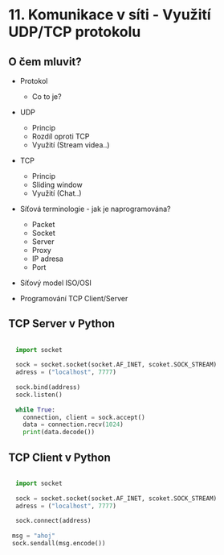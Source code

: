 # 11. Komunikace v síti - Využití UDP/TCP protokolu

## O čem mluvit?
- Protokol
  - Co to je?

- UDP
  - Princip
  - Rozdíl oproti TCP
  - Využití (Stream videa..)
- TCP
  - Princip
  - Sliding window
  - Využití (Chat..)
  
 - Síťová terminologie - jak je naprogramována?
    - Packet
    - Socket
    - Server
    - Proxy
    - IP adresa
    - Port

  - Síťový model ISO/OSI
    
- Programování TCP Client/Server

## TCP Server v Python

```python
  
  import socket
  
  sock = socket.socket(socket.AF_INET, scoket.SOCK_STREAM)
  adress = ("localhost", 7777)
  
  sock.bind(address)
  sock.listen()
  
  while True:
    connection, client = sock.accept()
    data = connection.recv(1024)
    print(data.decode())

```
## TCP Client v Python

```python
  
  import socket
  
  sock = socket.socket(socket.AF_INET, scoket.SOCK_STREAM)
  adress = ("localhost", 7777)
  
  sock.connect(address)
  
 msg = "ahoj"
 sock.sendall(msg.encode())

```
